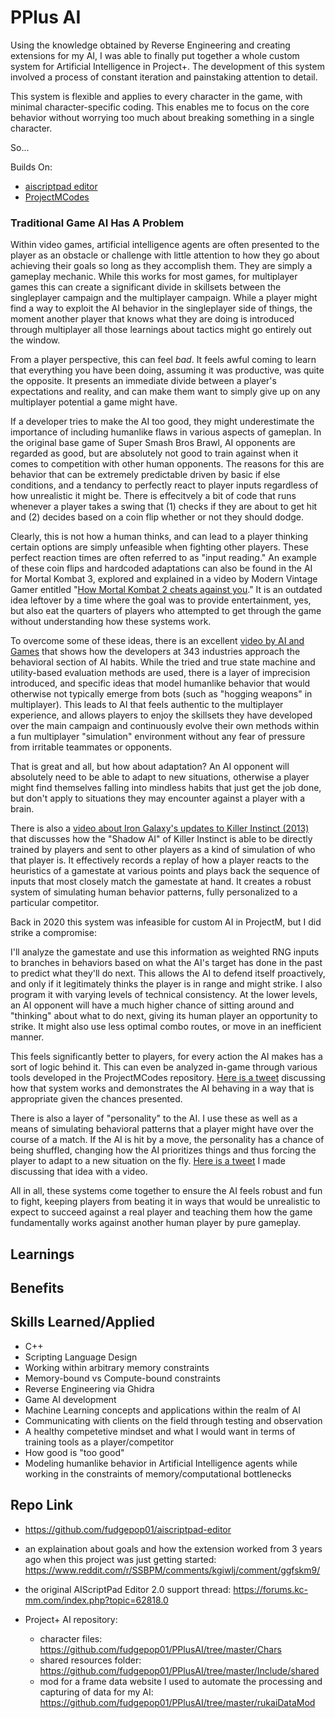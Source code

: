 # PPlus AI

Using the knowledge obtained by Reverse Engineering and creating extensions for my AI, I was able to finally put together a whole custom system for Artificial Intelligence in Project+. The development of this system involved a process of constant iteration and painstaking attention to detail.

This system is flexible and applies to every character in the game, with minimal character-specific coding. This enables me to focus on the core behavior without worrying too much about breaking something in a single character.

So... 

Builds On:
- [aiscriptpad editor](./aiscriptpad-editor.md)
- [ProjectMCodes](./ProjectMCodes.md)

### Traditional Game AI Has A Problem

Within video games, artificial intelligence agents are often presented to the player as an obstacle or challenge with little attention to how they go about achieving their goals so long as they accomplish them. They are simply a gameplay mechanic. While this works for most games, for multiplayer games this can create a significant divide in skillsets between the singleplayer campaign and the multiplayer campaign. While a player might find a way to exploit the AI behavior in the singleplayer side of things, the moment another player that knows what they are doing is introduced through multiplayer all those learnings about tactics might go entirely out the window.

From a player perspective, this can feel _bad_. It feels awful coming to learn that everything you have been doing, assuming it was productive, was quite the opposite. It presents an immediate divide between a player's expectations and reality, and can make them want to simply give up on any multiplayer potential a game might have.

If a developer tries to make the AI too good, they might underestimate the importance of including humanlike flaws in various aspects of gameplan. In the original base game of Super Smash Bros Brawl, AI opponents are regarded as good, but are absolutely not good to train against when it comes to competition with other human opponents. The reasons for this are behavior that can be extremely predictable driven by basic if else conditions, and a tendancy to perfectly react to player inputs regardless of how unrealistic it might be. There is effecitvely a bit of code that runs whenever a player takes a swing that (1) checks if they are about to get hit and (2) decides based on a coin flip whether or not they should dodge.

Clearly, this is not how a human thinks, and can lead to a player thinking certain options are simply unfeasible when fighting other players. These perfect reaction times are often referred to as "input reading." An example of these coin flips and hardcoded adaptations can also be found in the AI for Mortal Kombat 3, explored and explained in a video by Modern Vintage Gamer entitled "[How Mortal Kombat 2 cheats against you](https://youtu.be/KUttRUpVnq4)." It is an outdated idea leftover by a time where the goal was to provide entertainment, yes, but also eat the quarters of players who attempted to get through the game without understanding how these systems work.

To overcome some of these ideas, there is an excellent [video by AI and Games](https://youtu.be/4bOsJSRk0i8) that shows how the developers at 343 industries approach the behavioral section of AI habits. While the tried and true state machine and utility-based evaluation methods are used, there is a layer of imprecision introduced, and specific ideas that model humanlike behavior that would otherwise not typically emerge from bots (such as "hogging weapons" in multiplayer). This leads to AI that feels authentic to the multiplayer experience, and allows players to enjoy the skillsets they have developed over the main campaign and continuously evolve their own methods within a fun multiplayer "simulation" environment without any fear of pressure from irritable teammates or opponents.

That is great and all, but how about adaptation? An AI opponent will absolutely need to be able to adapt to new situations, otherwise a player might find themselves falling into mindless habits that just get the job done, but don't apply to situations they may encounter against a player with a brain. 

There is also a [video about Iron Galaxy's updates to Killer Instinct (2013)](https://youtu.be/9yydYjQ1GLg?t=531) that discusses how the "Shadow AI" of Killer Instinct is able to be directly trained by players and sent to other players as a kind of simulation of who that player is. It effectively records a replay of how a player reacts to the heuristics of a gamestate at various points and plays back the sequence of inputs that most closely match the gamestate at hand. It creates a robust system of simulating human behavior patterns, fully personalized to a particular competitor.

Back in 2020 this system was infeasible for custom AI in ProjectM, but I did strike a compromise:

I'll analyze the gamestate and use this information as weighted RNG inputs to branches in behaviors based on what the AI's target has done in the past to predict what they'll do next. This allows the AI to defend itself proactively, and only if it legitimately thinks the player is in range and might strike. I also program it with varying levels of technical consistency. At the lower levels, an AI opponent will have a much higher chance of sitting around and "thinking" about what to do next, giving its human player an opportunity to strike. It might also use less optimal combo routes, or move in an inefficient manner.

This feels significantly better to players, for every action the AI makes has a sort of logic behind it. This can even be analyzed in-game through various tools developed in the ProjectMCodes repository. [Here is a tweet](https://x.com/fudgepop01/status/1510965813720793097?s=20) discussing how that system works and demonstrates the AI behaving in a way that is appropriate given the chances presented.

There is also a layer of "personality" to the AI. I use these as well as a means of simulating behavioral patterns that a player might have over the course of a match. If the AI is hit by a move, the personality has a chance of being shuffled, changing how the AI prioritizes things and thus forcing the player to adapt to a new situation on the fly. [Here is a tweet](https://x.com/fudgepop01/status/1477692068579450887?s=20) I made discussing that idea with a video.

All in all, these systems come together to ensure the AI feels robust and fun to fight, keeping players from beating it in ways that would be unrealistic to expect to succeed against a real player and teaching them how the game fundamentally works against another human player by pure gameplay.

## Learnings


## Benefits


## Skills Learned/Applied

- C++
- Scripting Language Design
- Working within arbitrary memory constraints
- Memory-bound vs Compute-bound constraints
- Reverse Engineering via Ghidra
- Game AI development
- Machine Learning concepts and applications within the realm of AI
- Communicating with clients on the field through testing and observation
- A healthy competetive mindset and what I would want in terms of training tools as a player/competitor
- How good is "too good"
- Modeling humanlike behavior in Artificial Intelligence agents while working in the constraints of memory/computational bottlenecks

## Repo Link

- https://github.com/fudgepop01/aiscriptpad-editor
- an explaination about goals and how the extension worked from 3 years ago when this project was just getting started: https://www.reddit.com/r/SSBPM/comments/kgiwlj/comment/ggfskm9/
- the original AIScriptPad Editor 2.0 support thread: https://forums.kc-mm.com/index.php?topic=62818.0

- Project+ AI repository: 
  - character files: https://github.com/fudgepop01/PPlusAI/tree/master/Chars
  - shared resources folder: https://github.com/fudgepop01/PPlusAI/tree/master/Include/shared
  - mod for a frame data website I used to automate the processing and capturing of data for my AI: https://github.com/fudgepop01/PPlusAI/tree/master/rukaiDataMod